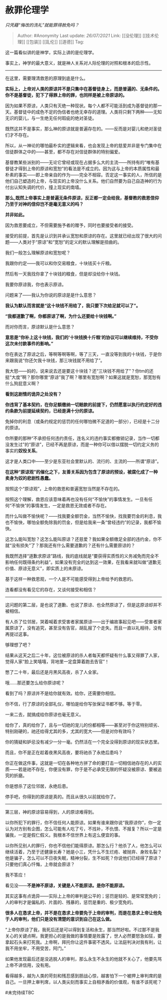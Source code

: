 # 赦罪伦理学
*只凭藉“悔改的洗礼”就能罪得赦免吗？*

> Author: #Anonymity 
> Last update: *26/07/2021* 
> Link: [[没伦理]] [[技术伦理]] [[包装]] [[乱伦]] [[道德]]
> Tag:    
  

这一篇看似讲的是神学，实际上讲的是伦理学。

事实上，神学的最大意义，就是神人关系对人际伦理的对照和根本的启示性。

---

在这里，需要理清救恩的原理到底是什么。

**实际上，上帝对人类的原谅并不是只集中在基督徒身上，而是普遍的、无条件的。你不是基督徒，犯下了得罪上帝的罪，也同样是被上帝原谅的。**

因为如果不原谅，人类只有灭绝一种现状。每个人都不可能活到成为基督徒的那一天。基督徒中的成色不足的伪信者也绝无幸存的道理。人类将只剩下两种——无知无识的婴儿，与一生绝无任何瑕疵的绝对圣徒。

既然这并不是事实，那么神的原谅就是普遍存在的。——反而是对婴儿和绝对圣徒们才不存在。

所以，从一神论的哪怕最朴实的逻辑来看，也会发现上帝的慈爱并非是专门集中在信徒群体之中的——甚至，都不存在对信徒群体的特别偏爱。

基督教某些派别的——无论它曾经或现在占据多么大的主流——所持有的“唯有基督徒才得到上帝的原谅和宽恕”的看法是不成立的。因为这与上帝的本质属性和最朴素的事实——即上帝亲自的作为——完全不相容。否定这一事实的人，所信的是他们自己塑造的上帝，与现实的上帝没什么关系。他们自然要为自己自造神的行为付出认知失调的代价，撞上现实的南墙。

**那么,既然上帝事实上是普遍无条件原谅，反正都一定会给我，基督教的救恩信仰乃至于对神的信仰岂不是毫无意义的吗？**

**并非如此。**

因为救恩要成立，不但需要施予者的赠予，同时也要接受者的接受。

接受的前提，首先是认识到并承认宽恕和原谅的存在。这里就已经出现了很大的问题——人类对于“原谅”和“宽恕”的定义的默认理解是扭曲的。

我们一般怎么理解原谅和宽恕呢？

我跟你约定——我可以和你交易粮食，十块钱买十斤粮。

然后有一天我找你拿了十块钱的粮食，但是却没给你十块钱。

我要你原谅我，你也表示原谅。

问题来了——我认为你说的原谅是是什么意思？

**我认为默认而言就是“这十块钱不用给了，我只要下次给足就可以了”。**

**“我都道歉了啊，你都原谅了啊，为什么还要给十块钱啊。”**

而对你而言，原谅默认是什么意思？

**意思是“你补上这十块钱，我们的‘十块钱换十斤粮’的协议可以继续维持，不受你这次未付款事件的影响。”**

你在表达了原谅之后，等啊等啊等啊，等了三天，一直没等到我的十块钱，于是你来跟我说“你还欠我十块钱，那三块钱就不用给了”。

我大怒——妈的，说来说去还是要这十块钱？还“三块钱不用给了”？你tm的还挺“大度”啊？那你哪里“原谅”我了啊？哪里有宽恕啊？如果这就是宽恕，那宽恕有什么狗屁意义啊？

**看到这剧情的诡异之处没有？**

**你违背了基本契约，在你足额缴纳一切赔款的前提下，仍然愿意以执行约定好的违约条款为前提延续契约，已经是满十分的原谅。**

免掉你的利息（或条约规定的惩罚的任何哪怕微不足道的一部分），已经是十二分的原谅。

你所要的那种“不承担任何违约责任，连名义的违约事实都撤销记录，当作一切都没发生过”的“原谅”，已经不再是原谅，而是一种你可以借以摆脱一切约定义务的事实的**奴役关系**。

这才是人类口中——至少是东亚社会里默认的、流行的、主流的——所谓“原谅”。

**在这种“原谅观”的催化之下，友善关系因为包含了原谅的预设，被腐化成了一种卖身为奴的悲剧性愚蠢。**

  

按照这个“原谅观”，上帝的救恩和普遍宽恕当然是不存在的。

按照这个理解，救恩应该意味着再也没有任何“不愉快”的事情发生。一旦有任何“不愉快”的事情发生，一定是救恩无效或者不存在。

而什么叫做不愉快呢？——找我要全额罚金，当然不愉快，找我要罚金的利息，我也不愉快，哪怕全额免除我的罚金，但是给我来一条“曾经违约”的记录，我都不愉快。

这怎么能叫宽恕？这怎么能叫原谅？还慈爱？我如果全额缴足全部的违约金，你不就“没有损失”了？那我还有什么需要道歉的？还有什么需要原谅的？

我既然选择“道歉求原谅”路线，我的底线就是“要获得实质性的义务减免而完全不影响任何既得条约利益”。如果没有完全的达到这一效果，在我看来就叫做“道歉无价值、原谅无意义”，即实质上的未原谅。

基于这样一种救恩观，一个人是不可能感受得到上帝给予的救恩的。

连看都没有看见它的存在，又谈何接受和相信？

---

这问题的第二层，是也说了道歉、也说了原谅、也全然原谅了，但是这原谅却并不被相信。

有人杀了位邻居，哭着喊着求受害者家属原谅——出于编故事起见吧——受害者家属原谅了，没有追究，甚至没有告官，胡乱报了个走失。而且一直以礼相待，没有再提过这事。

够理想了吧？

结果从这天之后二十年，这位被原谅的杀人者每天都怀疑有什么事又得罪了人家，觉得人家“脸上笑嘻嘻，背地里一定盘算着跑去告官”！

憋了二十年，最后还是月黑风高夜，杀了人全家。

哦……那还要怎么给你原谅呢？

看到了吗？原谅并不是给你就有效。给你，还需要你相信。

你不信，行了原谅的全部礼仪，哪怕是给你写张保证书都不够。等于零。

一来二去，就搞成给你原谅也毫无意义。

给你了，真的给你了，且与一切祂的宠儿的份都相等——甚至对于你这特别顽劣、特别刚硬的，祂还给得尤其的多，尤其的宽大——但是对你有效吗？

你的猜疑和妒忌没有减少一分一毫。仍然活在一个完全没得到原谅的现实状态里。

而且，你不是正在趁着夜黑风高夜，要将祂杀了永绝后患吗？

你正在做这件事，这就是一切在各种地方拼了命的要打击一切相信祂存在的人的实质——若是祂不存在，你便没有罪，你于是不必承受无限的怀疑没被原谅、要被追究的折磨。

你是想杀了这位邻居，永绝后患。

停手吧，你得到的原谅是真的。而且从很久以前就给你了。

---

第三层，神的原谅容易得到，人的原谅难得到。

以你所犯下的罪行，你不信任何人能原谅。如果有谁来跟你说“我原谅你”，你一定认为对方别有企图，怎么可能有人吃了亏，不找补，不仇恨、不报复？所以一定是骗我，一定是假仁假义。我根本不信世界上有这么便宜的事。

以你所见别人的罪行，你也不信他们能得原谅。那怎么行？他杀了人，他怎么可以继续活着，乃至于还健康长寿？她是小三，凭什么不生烂疮、被抛弃、身败名裂？他是骗子，怎么可以不日夜失眠，精神分裂，生不如死？你说他们已经得了原谅？只要他们真心忏悔，上帝就会原谅？

我不答应！

看见没——**不是神不原谅，关键是人不能原谅。是你不能原谅。**

其实这事有点诡异——实际上上帝的审判是公平的；惩罚是轻的、是常常宽免的；人的审判才是偏私的、片面的、残暴的，惩罚是重的、极少宽免的。

**很多人在恳求上帝，并不是在恳求上帝要免于上帝的审判，而是在恳求上帝让他免于人的审判，他们只是没有清楚的意识到自己在这么做。**

“上帝你原谅了我，我死后还是可以得到复活和永生，那当然好啦。不过那不是我关心的关键点啊，我更担心的是我做的事情要是败露了，世人必然要怒急如狂，要拿起石头来打死我。上帝啊，拜托你让这件事密不透风，让法庭判决对我有利，让我不用坐牢，不用受苦，阿门。”

如果他发现最后还是没逃脱人的审判，那么永生不永生的他就不关心了，他要先骂上帝不讲信用，没有用。

看得越多，越为人类的苛刻和残忍感到胆战心惊，越害怕下一个被押上审判席的是自己。一旦押上审判席，以人类尖刻而事实上自相矛盾的价值观，有谁不该死呢？

  

#未完待续TBC 
